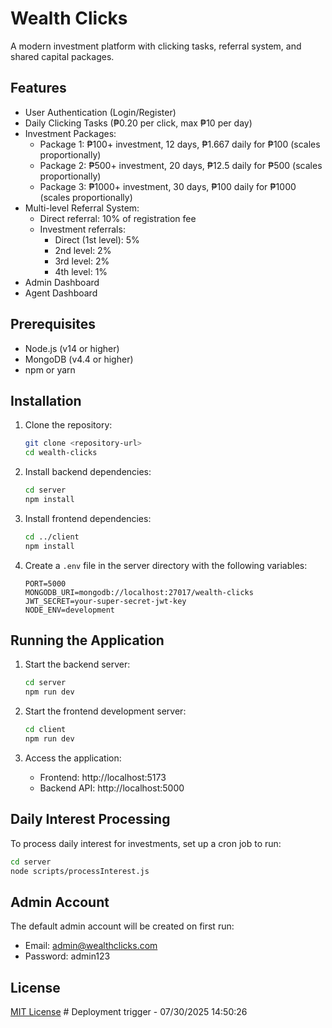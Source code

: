 # Wealth Clicks

A modern investment platform with clicking tasks, referral system, and shared capital packages.

## Features

- User Authentication (Login/Register)
- Daily Clicking Tasks (₱0.20 per click, max ₱10 per day)
- Investment Packages:
  - Package 1: ₱100+ investment, 12 days, ₱1.667 daily for ₱100 (scales proportionally)
  - Package 2: ₱500+ investment, 20 days, ₱12.5 daily for ₱500 (scales proportionally)
  - Package 3: ₱1000+ investment, 30 days, ₱100 daily for ₱1000 (scales proportionally)
- Multi-level Referral System:
  - Direct referral: 10% of registration fee
  - Investment referrals:
    - Direct (1st level): 5%
    - 2nd level: 2%
    - 3rd level: 2%
    - 4th level: 1%
- Admin Dashboard
- Agent Dashboard

## Prerequisites

- Node.js (v14 or higher)
- MongoDB (v4.4 or higher)
- npm or yarn

## Installation

1. Clone the repository:
   ```bash
   git clone <repository-url>
   cd wealth-clicks
   ```

2. Install backend dependencies:
   ```bash
   cd server
   npm install
   ```

3. Install frontend dependencies:
   ```bash
   cd ../client
   npm install
   ```

4. Create a `.env` file in the server directory with the following variables:
   ```
   PORT=5000
   MONGODB_URI=mongodb://localhost:27017/wealth-clicks
   JWT_SECRET=your-super-secret-jwt-key
   NODE_ENV=development
   ```

## Running the Application

1. Start the backend server:
   ```bash
   cd server
   npm run dev
   ```

2. Start the frontend development server:
   ```bash
   cd client
   npm run dev
   ```

3. Access the application:
   - Frontend: http://localhost:5173
   - Backend API: http://localhost:5000

## Daily Interest Processing

To process daily interest for investments, set up a cron job to run:
```bash
cd server
node scripts/processInterest.js
```

## Admin Account

The default admin account will be created on first run:
- Email: admin@wealthclicks.com
- Password: admin123

## License

[MIT License](LICENSE) #   D e p l o y m e n t   t r i g g e r   -   0 7 / 3 0 / 2 0 2 5   1 4 : 5 0 : 2 6  
 